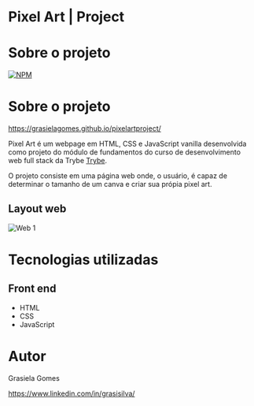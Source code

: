 # Pixel Art | Project

# Sobre o projeto
[![NPM](https://img.shields.io/npm/l/react)](https://github.com/grasielaGomes/pixel-art-project/blob/master/LICENSE)

# Sobre o projeto

https://grasielagomes.github.io/pixelartproject/

Pixel Art é um webpage em HTML, CSS e JavaScript vanilla desenvolvida como projeto do módulo de fundamentos do curso de desenvolvimento web full stack da Trybe [Trybe](https://www.betrybe.com "Site da Trybe").

O projeto consiste em uma página web onde, o usuário, é capaz de determinar o tamanho de um canva e criar sua própia pixel art.

## Layout web
![Web 1](https://github.com/grasielaGomes/pixelartproject/blob/2d1048b96c5f5e6e86f9bea374ae692d24f5ab97/assets/snapshot.png)

# Tecnologias utilizadas
## Front end
- HTML
- CSS
- JavaScript

# Autor

Grasiela Gomes

https://www.linkedin.com/in/grasisilva/
